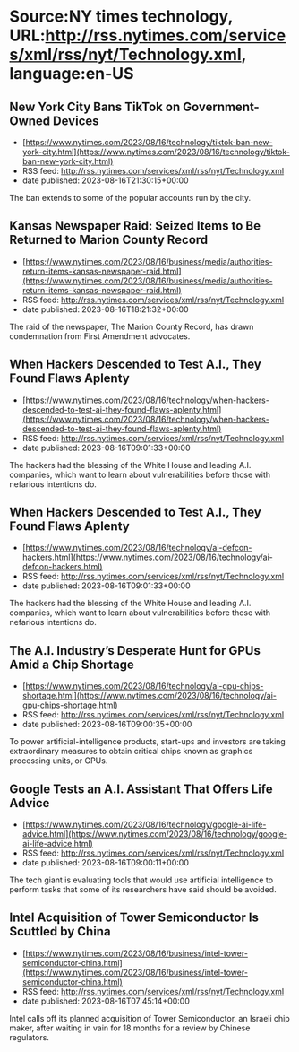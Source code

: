 # Source:NY times technology, URL:http://rss.nytimes.com/services/xml/rss/nyt/Technology.xml, language:en-US

## New York City Bans TikTok on Government-Owned Devices
 - [https://www.nytimes.com/2023/08/16/technology/tiktok-ban-new-york-city.html](https://www.nytimes.com/2023/08/16/technology/tiktok-ban-new-york-city.html)
 - RSS feed: http://rss.nytimes.com/services/xml/rss/nyt/Technology.xml
 - date published: 2023-08-16T21:30:15+00:00

The ban extends to some of the popular accounts run by the city.

## Kansas Newspaper Raid: Seized Items to Be Returned to Marion County Record
 - [https://www.nytimes.com/2023/08/16/business/media/authorities-return-items-kansas-newspaper-raid.html](https://www.nytimes.com/2023/08/16/business/media/authorities-return-items-kansas-newspaper-raid.html)
 - RSS feed: http://rss.nytimes.com/services/xml/rss/nyt/Technology.xml
 - date published: 2023-08-16T18:21:32+00:00

The raid of the newspaper, The Marion County Record, has drawn condemnation from First Amendment advocates.

## When Hackers Descended to Test A.I., They Found Flaws Aplenty
 - [https://www.nytimes.com/2023/08/16/technology/when-hackers-descended-to-test-ai-they-found-flaws-aplenty.html](https://www.nytimes.com/2023/08/16/technology/when-hackers-descended-to-test-ai-they-found-flaws-aplenty.html)
 - RSS feed: http://rss.nytimes.com/services/xml/rss/nyt/Technology.xml
 - date published: 2023-08-16T09:01:33+00:00

The hackers had the blessing of the White House and leading A.I. companies, which want to learn about vulnerabilities before those with nefarious intentions do.

## When Hackers Descended to Test A.I., They Found Flaws Aplenty
 - [https://www.nytimes.com/2023/08/16/technology/ai-defcon-hackers.html](https://www.nytimes.com/2023/08/16/technology/ai-defcon-hackers.html)
 - RSS feed: http://rss.nytimes.com/services/xml/rss/nyt/Technology.xml
 - date published: 2023-08-16T09:01:33+00:00

The hackers had the blessing of the White House and leading A.I. companies, which want to learn about vulnerabilities before those with nefarious intentions do.

## The A.I. Industry’s Desperate Hunt for GPUs Amid a Chip Shortage
 - [https://www.nytimes.com/2023/08/16/technology/ai-gpu-chips-shortage.html](https://www.nytimes.com/2023/08/16/technology/ai-gpu-chips-shortage.html)
 - RSS feed: http://rss.nytimes.com/services/xml/rss/nyt/Technology.xml
 - date published: 2023-08-16T09:00:35+00:00

To power artificial-intelligence products, start-ups and investors are taking extraordinary measures to obtain critical chips known as graphics processing units, or GPUs.

## Google Tests an A.I. Assistant That Offers Life Advice
 - [https://www.nytimes.com/2023/08/16/technology/google-ai-life-advice.html](https://www.nytimes.com/2023/08/16/technology/google-ai-life-advice.html)
 - RSS feed: http://rss.nytimes.com/services/xml/rss/nyt/Technology.xml
 - date published: 2023-08-16T09:00:11+00:00

The tech giant is evaluating tools that would use artificial intelligence to perform tasks that some of its researchers have said should be avoided.

## Intel Acquisition of Tower Semiconductor Is Scuttled by China
 - [https://www.nytimes.com/2023/08/16/business/intel-tower-semiconductor-china.html](https://www.nytimes.com/2023/08/16/business/intel-tower-semiconductor-china.html)
 - RSS feed: http://rss.nytimes.com/services/xml/rss/nyt/Technology.xml
 - date published: 2023-08-16T07:45:14+00:00

Intel calls off its planned acquisition of Tower Semiconductor, an Israeli chip maker, after waiting in vain for 18 months for a review by Chinese regulators.

